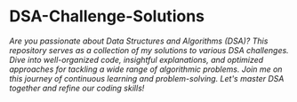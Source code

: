 # DSA-Challenge-Solutions
*Are you passionate about Data Structures and Algorithms (DSA)? This repository serves as a collection of my solutions to various DSA challenges. Dive into well-organized code, insightful explanations, and optimized approaches for tackling a wide range of algorithmic problems. Join me on this journey of continuous learning and problem-solving. Let's master DSA together and refine our coding skills!*
